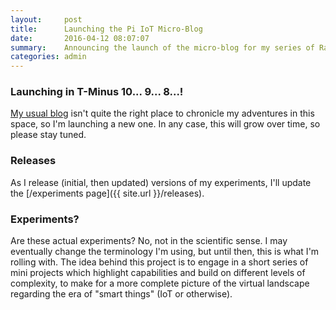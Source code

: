 ```yaml
---
layout:     post
title:      Launching the Pi IoT Micro-Blog
date:       2016-04-12 08:07:07
summary:    Announcing the launch of the micro-blog for my series of Raspberry Pi and IoT and Node experiments.
categories: admin
---
```


### Launching in T-Minus 10... 9... 8...!

[My usual blog](https://edm00se.io/) isn't quite the right place to chronicle my adventures in this space, so I'm launching a new one. In any case, this will grow over time, so please stay tuned.

### Releases

As I release (initial, then updated) versions of my experiments, I'll update the [/experiments page]({{ site.url }}/releases).

### Experiments?

Are these actual experiments? No, not in the scientific sense. I may eventually change the terminology I'm using, but until then, this is what I'm rolling with. The idea behind this project is to engage in a short series of mini projects which highlight capabilities and build on different levels of complexity, to make for a more complete picture of the virtual landscape regarding the era of "smart things" (IoT or otherwise).